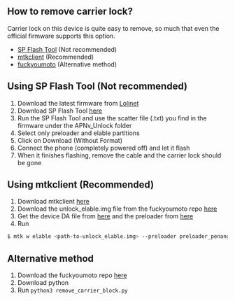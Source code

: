 ## How to remove carrier lock?

Carrier lock on this device is quite easy to remove, so much that even the official firmware supports this option.

* [SP Flash Tool](#using-sp-flash-tool-not-recommended) (Not recommended) 
* [mtkclient](#using-mtkclient-recommended) (Recommended)
* [fuckyoumoto](#alternative-method) (Alternative method)

## Using SP Flash Tool (Not recommended)

1. Download the latest firmware from [Lolinet](https://mirrors.lolinet.com/firmware/lenomola/2023/penangf/official/)
2. Download SP Flash Tool [here](https://github.com/moto-penangf/penangf-sp-flash-tool/releases/tag/0.1)
3. Run the SP Flash Tool and use the scatter file (.txt) you find in the firmware under the APNv_Unlock folder
4. Select only preloader and elable partitions
5. Click on Download (Without Format)
6. Connect the phone (completely powered off) and let it flash
7. When it finishes flashing, remove the cable and the carrier lock should be gone

## Using mtkclient (Recommended)

1. Download mtkclient [here](https://github.com/bkerler/mtkclient/)
2. Download the unlock_elable.img file from the fuckyoumoto repo [here](https://github.com/moto-penangf/fuckyoumoto/raw/refs/heads/main/sources/unlock_elable.img)
3. Get the device DA file from [here](https://github.com/moto-penangf/fuckyoumoto/raw/refs/heads/main/sources/MT6768_USER.bin) and the preloader from [here](https://github.com/moto-penangf/fuckyoumoto/raw/refs/heads/main/sources/preloader_penangf.bin)
3. Run 
```sh
$ mtk w elable <path-to-unlock_elable.img> --preloader preloader_penangf.bin --loader MT6768_USER.bin`
```

## Alternative method

1. Download the fuckyoumoto repo [here](https://github.com/moto-penangf/fuckyoumoto)
2. Download python
3. Run `python3 remove_carrier_block.py`
